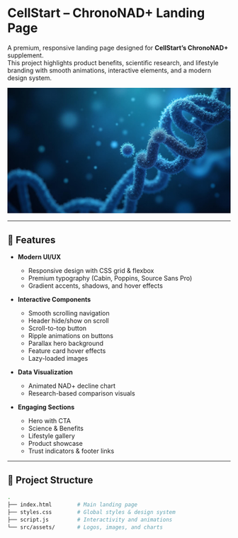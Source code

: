 # CellStart – ChronoNAD+ Landing Page

A premium, responsive landing page designed for **CellStart’s ChronoNAD+** supplement.  
This project highlights product benefits, scientific research, and lifestyle branding with smooth animations, interactive elements, and a modern design system.

![CellStart Screenshot](src/assets/hero-bg.jpg)

---

## 🚀 Features

- **Modern UI/UX**
  - Responsive design with CSS grid & flexbox
  - Premium typography (Cabin, Poppins, Source Sans Pro)
  - Gradient accents, shadows, and hover effects

- **Interactive Components**
  - Smooth scrolling navigation
  - Header hide/show on scroll
  - Scroll-to-top button
  - Ripple animations on buttons
  - Parallax hero background
  - Feature card hover effects
  - Lazy-loaded images

- **Data Visualization**
  - Animated NAD+ decline chart
  - Research-based comparison visuals

- **Engaging Sections**
  - Hero with CTA
  - Science & Benefits
  - Lifestyle gallery
  - Product showcase
  - Trust indicators & footer links

---

## 📂 Project Structure

```bash
.
├── index.html        # Main landing page
├── styles.css        # Global styles & design system
├── script.js         # Interactivity and animations
└── src/assets/       # Logos, images, and charts
